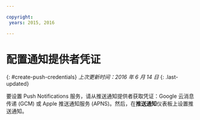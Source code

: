 ```yaml
---

copyright:
 years: 2015, 2016

---
```

# 配置通知提供者凭证
{: #create-push-credentials}
*上次更新时间：2016 年 6 月 14 日*
{: .last-updated}

要设置 Push Notifications 服务，请从推送通知提供者获取凭证：Google 云消息传递 (GCM) 或 Apple 推送通知服务 (APNS)。然后，在**推送通知**仪表板上设置推送通知。
